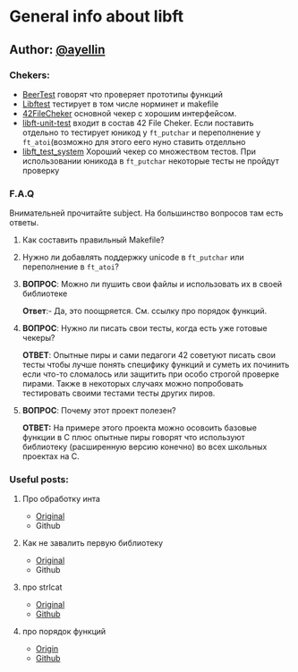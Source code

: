 # General info about libft

## Author: [@ayellin](https://profile.intra.42.fr/users/ayellin)

### Chekers:

- [BeerTest](https://github.com/Dgreat21/21libftbeertest)
 говорят что проверяет прототипы функций
- [Libftest](https://github.com/jtoty/Libftest)
тестирует в том числе норминет и makefile 
- [42FileCheker](https://github.com/jgigault/42FileChecker)
основной чекер с хорошим интерфейсом. 
- [libft-unit-test](https://github.com/alelievr/libft-unit-test)
 входит в состав 42 File Cheker. Если поставить отдельно то тестирует
 юникод у `ft_putchar` и переполнение у `ft_atoi`(возможно для этого еего нуно ставить отделльно
- [libft_test_system](https://github.com/sitlcead/42_libft_test_system)
  Хороший чекер со множеcтвом тестов. При использовании юникода в `ft_putchar` некоторые тесты не пройдут проверку

### F.A.Q

Внимательней прочитайте subject. На большинство вопросов там есть ответы.

1) Как составить правильный Makefile?

2) Нужно ли добавлять поддержку unicode в `ft_putchar` или переполнение в `ft_atoi`?

3) **ВОПРОС**: Можно ли пушить свои файлы и использовать их в своей библиотеке

   **Ответ**:- Да, это поощряется. См. ссылку про порядок функций.

4) **ВОПРОС**: Нужно ли писать свои тесты, когда есть уже готовые чекеры?

   **ОТВЕТ**: Опытные пиры и сами педагоги 42 советуют писать свои тесты чтобы лучше понять специфику функций и суметь их починить если что-то сломалось или защитить при особо строгой проверке пирами. Также в некоторых случаях можно попробовать тестировать своими тестами тесты других пиров.

5) **ВОПРОС**: Почему этот проект полезен?

   **ОТВЕТ:** На примере этого проекта можно осовоить базовые функции в С плюс опытные пиры говорят что используют библиотеку (расширенную версию конечно) во всех школьных проектах на С.

### Useful posts:

1) Про обработку инта
   - [Original](https://forum.intra.42.fr/topics/21586/)
   - Github
 
2) Как не завалить первую библиотеку
   - [Original](https://forum.intra.42.fr/topics/19883/)
   - Github
 
3) про strlcat
   - [Original](https://forum.intra.42.fr/topics/20387/)
   - [Github]()

4) про порядок функций
   - [Origin](https://forum.intra.42.fr/topics/20397/messages)
   - [Github]()

